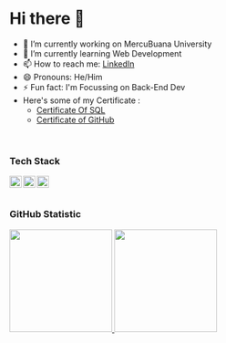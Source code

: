 Hi there 👋
==

- 🔭 I’m currently working on MercuBuana University
- 🌱 I’m currently learning Web Development
- 📫 How to reach me: [LinkedIn](https://www.linkedin.com/in/muhammad-arfan-933913293/)
- 😄 Pronouns: He/Him
- ⚡ Fun fact: I'm Focussing on Back-End Dev
- Here's some of my Certificate :
  - [Certificate Of SQL](https://github.com/Vannn76/Vannn76/files/13161079/sertifikat_course_600_3279783_130923193624.pdf)
  - [Certificate of GitHub](https://github.com/Vannn76/Vannn76/files/13161321/sertifikat_course_dicoding_GitHub.pdf)

<br>

### Tech Stack
  <a href="#"><img align="left" alt="JavaScript" title="JavaScript" width="21px" src="https://upload.wikimedia.org/wikipedia/commons/9/99/Unofficial_JavaScript_logo_2.svg" /></a>
  <a href="https://nodejs.org/"><img align="left" alt="NodeJS" title="NodeJS" width="21px" src="https://seeklogo.com/images/N/nodejs-logo-FBE122E377-seeklogo.com.png" /></a>
  <a href="https://reactjs.org/"><img align="left" alt="React" title="React" width="21px" src="https://cdn.worldvectorlogo.com/logos/react-2.svg" /></a>
<br>
<br>

### GitHub Statistic
<p align="left">
<a href="https://github.com/Vannn76">
  <img height="180em" src="https://github-readme-stats-eight-theta.vercel.app/api?username=penuliscode&show_icons=true&theme=algolia&include_all_commits=true&count_private=true"/>
  <img height="180em" src="https://github-readme-stats-eight-theta.vercel.app/api/top-langs/?username=penuliscode&layout=compact&layout=compact&theme=algolia"/>
</a>
</p>
